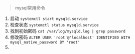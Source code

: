 > mysql常用命令
1. 启动 `systemctl start mysqld.service`
2. 检查状态 `systemctl status mysqld.service`
3. 找到初始密码 `cat /var/log/mysqld.log | grep password`
4. 修改密码 `ALTER USER 'root'@'localhost' IDENTIFIED WITH mysql_native_password BY 'root'`
5. 
